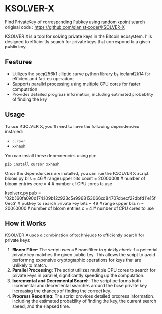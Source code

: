 # KSOLVER-X
Find PrivateKey of corresponding Pubkey using random xpoint search
original code : https://github.com/pianist-coder/KSOLVER-X

KSOLVER X is a tool for solving private keys in the Bitcoin ecosystem. It is designed to efficiently search for private keys that correspond to a given public key.

## Features

- Utilizes the secp256k1 elliptic curve python library by iceland2k14 for efficient and fast ec operations
- Supports parallel processing using multiple CPU cores for faster computation
- Provides detailed progress information, including estimated probability of finding the key

## Usage

To use KSOLVER X, you'll need to have the following dependencies installed:

- `cursor`
- `xxhash`

You can install these dependencies using pip:

```
pip install cursor xxhash
```

Once the dependencies are installed, you can run the KSOLVER X script:
bloom.py
bits = 46        # range upper bits
count = 20000000 # number of bloom entries
core = 4         # number of CPU cores to use

ksolverx.py
pub = '02b560fa090d174209b122923c5e9968153066cd84707cbecf22dbfd11e15f0ec3' # pubkey to search private key
bits = 46    # range upper bits
n = 20000000 # number of bloom entries
c = 4        # number of CPU cores to use


## How it Works

KSOLVER X uses a combination of techniques to efficiently search for private keys:

1. **Bloom Filter**: The script uses a Bloom filter to quickly check if a potential private key matches the given public key. This allows the script to avoid performing expensive cryptographic operations for keys that are unlikely to match.
2. **Parallel Processing**: The script utilizes multiple CPU cores to search for private keys in parallel, significantly speeding up the computation.
3. **Incremental and Decremental Search**: The script performs both incremental and decremental searches around the base private key, increasing the chances of finding the correct key.
4. **Progress Reporting**: The script provides detailed progress information, including the estimated probability of finding the key, the current search speed, and the elapsed time.

